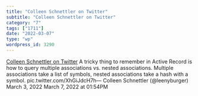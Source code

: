```yaml
---
title: "Colleen Schnettler on Twitter"
subtitle: "Colleen Schnettler on Twitter"
category: "7"
tags: ["1711"]
date: "2022-03-07"
type: "wp"
wordpress_id: 3290
---
```

[ Colleen Schnettler on Twitter](https://twitter.com/leenyburger/status/1499444001564413953/photo/1)
 A tricky thing to remember in Active Record is how to query multiple associations vs. nested associations. Multiple associations take a list of symbols, nested associations take a hash with a symbol. pic.twitter.com/XhGiJdcH7h— Colleen Schnettler (@leenyburger) March 3, 2022
March 7, 2022 at 01:54PM